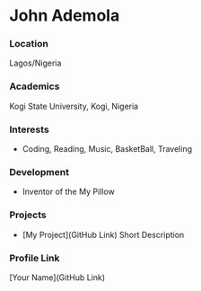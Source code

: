 # John Ademola

### Location

Lagos/Nigeria

### Academics

Kogi State University, Kogi, Nigeria

### Interests

- Coding, Reading, Music, BasketBall, Traveling

### Development

- Inventor of the My Pillow

### Projects

- [My Project](GitHub Link) Short Description

### Profile Link

[Your Name](GitHub Link)